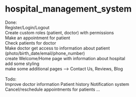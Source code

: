 # hospital_management_system

Done: <br/>
Register/Login/Logout <br/>
Create custom roles (patient, doctor) with permissions <br/>
Make an appointment for patient <br/>
Check patients for doctor <br/>
Make doctor get access to information about patient (photo/birth_date/email/phone_number) <br/>
create Welcome/Home page with information about hospital <br/>
add some styling <br/>
make some additional pages --> Contact Us, Reviews, Blog <br/>   
Todo: <br/>
Improve doctor information
Patient history
Notification system
Cancel/reschedule appointments for patients
... <br/>

